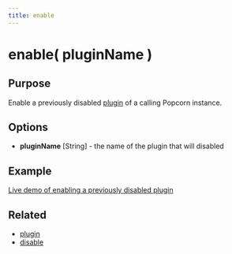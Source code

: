 ```yaml
---
title: enable
---
```

# enable( pluginName ) #

## Purpose ##

Enable a previously disabled [plugin](/popcorn-docs/utility-methods/#plugin) of a calling Popcorn instance.

## Options ##

* **pluginName** \[String\] - the name of the plugin that will disabled

## Example ##

[Live demo of enabling a previously disabled plugin](http://jsfiddle.net/popcornjs/4Ps9x/)

## Related ##

* [plugin](/popcorn-docs/utility-methods/#plugin)
* [disable](#disable)
